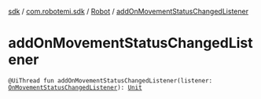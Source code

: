 [sdk](../../index.md) / [com.robotemi.sdk](../index.md) / [Robot](index.md) / [addOnMovementStatusChangedListener](./add-on-movement-status-changed-listener.md)

# addOnMovementStatusChangedListener

`@UiThread fun addOnMovementStatusChangedListener(listener: `[`OnMovementStatusChangedListener`](../../com.robotemi.sdk.listeners/-on-movement-status-changed-listener/index.md)`): `[`Unit`](https://kotlinlang.org/api/latest/jvm/stdlib/kotlin/-unit/index.html)